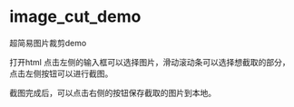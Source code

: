 # image_cut_demo
超简易图片裁剪demo

打开html
点击左侧的输入框可以选择图片，滑动滚动条可以选择想截取的部分，点击左侧按钮可以进行截图。

截图完成后，可以点击右侧的按钮保存截取的图片到本地。
